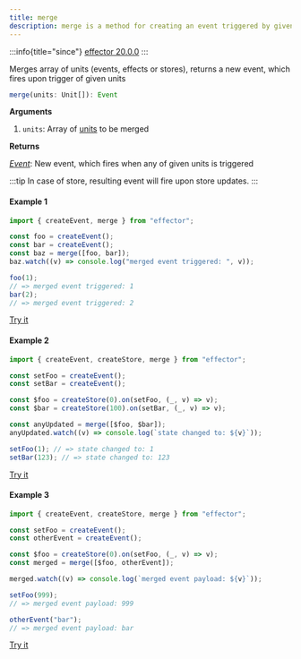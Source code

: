 ```yaml
---
title: merge
description: merge is a method for creating an event triggered by given units
---
```


:::info{title="since"}
[effector 20.0.0](https://changelog.effector.dev/#effector-20-0-0)
:::

Merges array of units (events, effects or stores), returns a new event, which fires upon trigger of given units

```ts
merge(units: Unit[]): Event
```

**Arguments**

1. `units`: Array of [units](/explanation/glossary.md#common-unit) to be merged

**Returns**

[_Event_](/api/effector/Event.md): New event, which fires when any of given units is triggered

:::tip
In case of store, resulting event will fire upon store updates.
:::

#### Example 1

```js
import { createEvent, merge } from "effector";

const foo = createEvent();
const bar = createEvent();
const baz = merge([foo, bar]);
baz.watch((v) => console.log("merged event triggered: ", v));

foo(1);
// => merged event triggered: 1
bar(2);
// => merged event triggered: 2
```

[Try it](https://share.effector.dev/WxUgr6dZ)

#### Example 2

```js
import { createEvent, createStore, merge } from "effector";

const setFoo = createEvent();
const setBar = createEvent();

const $foo = createStore(0).on(setFoo, (_, v) => v);
const $bar = createStore(100).on(setBar, (_, v) => v);

const anyUpdated = merge([$foo, $bar]);
anyUpdated.watch((v) => console.log(`state changed to: ${v}`));

setFoo(1); // => state changed to: 1
setBar(123); // => state changed to: 123
```

[Try it](https://share.effector.dev/Rp9wuRvl)

#### Example 3

```js
import { createEvent, createStore, merge } from "effector";

const setFoo = createEvent();
const otherEvent = createEvent();

const $foo = createStore(0).on(setFoo, (_, v) => v);
const merged = merge([$foo, otherEvent]);

merged.watch((v) => console.log(`merged event payload: ${v}`));

setFoo(999);
// => merged event payload: 999

otherEvent("bar");
// => merged event payload: bar
```

[Try it](https://share.effector.dev/pKkiyhVQ)
